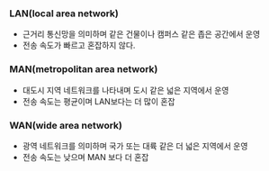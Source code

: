 ### LAN(local area network)
- 근거리 통신망을 의미하며 같은 건물이나 캠퍼스 같은 좁은 공간에서 운영
- 전송 속도가 빠르고 혼잡하지 않다.
### MAN(metropolitan area network)
- 대도시 지역 네트워크를 나타내며 도시 같은 넓은 지역에서 운영
- 전송 속도는 평균이며 LAN보다는 더 많이 혼잡

### WAN(wide area network)
- 광역 네트워크를 의미하며 국가 또는 대륙 같은 더 넓은 지역에서 운영
- 전송 속도는 낮으며 MAN 보다 더 혼잡
